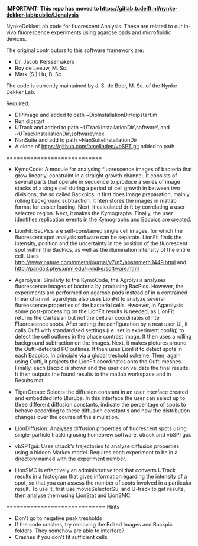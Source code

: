 **IMPORTANT: This repo has moved to https://gitlab.tudelft.nl/nynke-dekker-lab/public/Lionalysis**

NynkeDekkerLab code for fluorescent Analysis. These are related to our in-vivo fluorescence experiments using agarose pads and microfluidic devices. 

The original contributors to this software framework are:
-  Dr. Jacob Kerssemakers
-  Roy de Leeuw, M. Sc.
-  Mark (S.) Hu, B. Sc.

The code is currently maintained by J. S. de Boer, M. Sc. of the Nynke Dekker Lab.


Required:
- DIPImage and added to path ~DipInstallationDir\dipstart.m
- Run dipstart
- UTrack and added to path ~UTrackInstallationDir\software\ and ~UTrackInstallationDir\software\mex
- NanSuite and add to path ~NanSuiteInstallationDir
- A clone of https://github.com/bmelinden/vbSPT.git added to path

============================
- KymoCode: A module for analysing fluorescence images of bacteria that grow linearly, constraint in a straight growth channel. It consists of several parts that operate in sequence to produce a series of image stacks of a single cell during a period of cell growth in between two divisions, the so called Backpics. It first does image preparation, mainly rolling background subtraction. It hten stores the images in matlab format for easier loading. Next, it calculated drift by correlating a user selected region. Next, it makes the Kymographs. Finally, the user identifies replication events in the Kymographs and Bacpics are created.

- LionFit: BacPics are self-constained single cell images, for which the fluorescent spot analysis software can be separate. LionFit finds the intensity, position and the uncertainty in the position of the fluorescent spot within the BacPics, as well as the illumination intensity of the entire cell. Uses http://www.nature.com/nmeth/journal/v7/n5/abs/nmeth.1449.html and http://panda3.phys.unm.edu/~klidke/software.html

- Agarolysis: Similarly to the KymoCode, the Agrolysis analyses fluorescence images of bacteria by producing BacPics. However, the experiments are performed on agarose pads instead of in a contrained linear channel. agarolysis also uses LionFit to analyze several flureoscence properties of the bacterial cells. Hwoever, in Agarolysis some post-processing on the LionFit results is needed, as LionFit returns the Cartesian but not the cellular coordinates of hte Fluorescence spots. After setting the configuration by a neat user UI, it calls Oufti with standardised settings (i.e. set in experiment config) to detect the cell outlines in the phase contrast image. It then uses a rolling background subtraction on the images. Next, it makes pictures around the Oufti-detected PC outlines. It then uses LionFit to detect spots in each Bacpics, in principle via a global treshold scheme. Then, again using Oufti, it projects the LionFit coordinates onto the Oufti meshes. Finally, each Bacpic is shown and the user can validate the final results.  It then outputs the found results to the matlab workspace and in Results.mat.

- TigerCreate: Selects the diffusion constant in an user interface created and embedded into BlurLba. In this interface the user can select up to three different diffusion constants, indicate the percentage of spots to behave according to these diffusion constant s and how the distribution changes over the course of the simulation. 

- LionDiffusion: Analyses diffusion properties of fluorescent spots using single-particle tracking using homebrew software, utrack and vbSPTgui.

- vbSPTgui: Uses utrack's trajectories to analyse diffusion properties using a hidden Markov model. Requires each experiment to be in a directory named with the experiment number.

- LionSMC is effectively an administrative tool that converts UTrack results in a histogram that gives information egarding the intensity of a spot, so that you can assess the number of spots involved in a particular result. To use it, first use movieSelectorGui and U-track to get results, then analyse them using LionStat and LionSMC.


=============================
Hints
- Don't go to negative peak tresholds
- If the code crashes, try removing the Edited Images and Backpic folders. They somehow are able to interfere?
- Crashes if you don't fit sufficient cells
